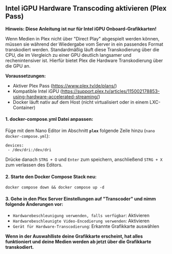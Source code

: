 ## Intel iGPU Hardware Transcoding aktivieren (Plex Pass)
**Hinweis: Diese Anleitung ist nur für Intel iGPU Onboard-Grafikkarten!**

Wenn Medien in Plex nicht über "Direct Play" abgespielt werden können, müssen sie während der Wiedergabe vom Server in ein passendes Format transkodiert werden. Standardmäßig läuft diese Transkodierung über die CPU, die im Vergleich zu einer GPU deutlich langsamer und rechenintensiver ist. Hierfür bietet Plex die Hardware Transkodierung über die GPU an.

**Voraussetzungen:**
 - Aktiver Plex Pass (https://www.plex.tv/de/plans/)
 - Kompatible Intel iGPU (https://support.plex.tv/articles/115002178853-using-hardware-accelerated-streaming/)
 - Docker läuft nativ auf dem Host (nicht virtualisiert oder in einem LXC-Container)

#### **1. docker-compose.yml Datei anpassen:**
Füge mit dem Nano Editor im Abschnitt **`plex`** folgende Zeile hinzu (`nano docker-compose.yml`):

    devices:
     - /dev/dri:/dev/dri

Drücke danach `STRG + O` und `Enter` zum speichern, anschließend `STRG + X` zum verlassen des Editors.
#### 2. Starte den Docker Compose Stack neu:

    docker compose down && docker compose up -d

#### 3. Gehe in den Plex Server Einstellungen auf "Transcoder" und nimm folgende Änderungen vor:
- `Hardwarebeschleunigung verwenden, falls verfügbar`: Aktivieren
- `Hardwarebeschleunigte Video-Encodierung verwenden`: Aktivieren
- `Gerät für Hardware-Transcodierung`: Erkannte Grafikkarte auswählen

**Wenn in der Auswahlliste deine Grafikkarte erscheint, hat alles funktioniert und deine Medien werden ab jetzt über die Grafikkarte transkodiert.**
